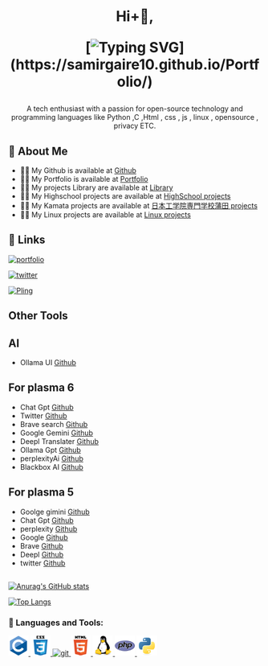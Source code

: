<h1 align="center">
<!-- this is an animation --> 
 <b> Hi+👋, </b>
 <center>
   
[![Typing SVG](https://readme-typing-svg.demolab.com/?lines=I'm+samir+gaire;+私は,+ガイレ+サミル;म+समिर‌+गैरे+हो;)](https://samirgaire10.github.io/Portfolio/)
</h1>

</center>


<p align="center">A tech enthusiast with a passion for open-source technology and programming  languages like Python ,C ,Html , css , js , linux , opensource , privacy ETC.</p>


##




## 🚀 About Me

- 👨‍💻 My Github is available at [Github](https://github.com/samirgaire10)
- 👨‍💻 My Portfolio is available at [Portfolio](https://samirgaire10.github.io/Portfolio/)
- 👨‍💻 My projects  Library are available at [Library](https://samirgaire10.github.io/Library/)
- 👨‍💻 My Highschool projects are available at [HighSchool projects](https://samirgaire10.github.io/High-School-Web-Projects/)
- 👨‍💻 My Kamata projects are available at [ 日本工学院専門学校蒲田 projects](https://samirgaire10.github.io/kamata/)
- 👨‍💻 My Linux projects are available at [ Linux projects](https://samirgaire10.github.io/linux/)


## 🔗 Links
[![portfolio](https://img.shields.io/badge/my_portfolio-000?style=for-the-badge&logo=ko-fi&logoColor=white)](https://samirgaire10.github.io/Portfolio/)

[![twitter](https://img.shields.io/badge/twitter-1DA1F2?style=for-the-badge&logo=twitter&logoColor=white)](https://twitter.com/samirgaire10_)

[![Pling](https://www.pling.com/stores/media/store_pling/pling-logo.png)](https://www.pling.com/u/samirgaire10/products)





##  Other Tools

## AI

- Ollama UI [Github](https://github.com/samirgaire10/ollama-ui.git)

## For plasma 6

- Chat Gpt [Github](https://github.com/samirgaire10/com.samirgaire10.chatgpt-plasma6.git)
- Twitter [Github](https://github.com/samirgaire10/com.samirgaire10.Twitter-plasma6.git)
- Brave search [Github](https://github.com/samirgaire10/com.samirgaire10.Brave-plasma6.git)
- Google Gemini [Github](https://github.com/samirgaire10/com.samirgaire10.google_gemini-plasma6.git)
- Deepl Translater [Github](https://github.com/samirgaire10/com.samirgaire10.Deepl-plasma6.git)
- Ollama Gpt [Github](https://github.com/samirgaire10/com.samirgaire10.Ollama-plasma6.git)
- perplexityAi [Github](https://github.com/samirgaire10/com.samirgaire10.perplexityAi-plasma6.git)
- Blackbox AI  [Github](https://github.com/samirgaire10/blackbox.AI.git)



## For plasma 5

- Goolge gimini [Github](https://github.com/samirgaire10/com.samirgaire10.Google-Gemini)
- Chat Gpt  [Github](https://github.com/dark-eye/com.darkeye.chatGPT)
- perplexity  [Github](https://github.com/samirgaire10/com.samirgaire10.perplexity)
- Google  [Github](https://github.com/samirgaire10/com.samirgaire10.google)
- Brave  [Github](https://github.com/samirgaire10/com.samirgaire10.brave)
- Deepl  [Github](https://github.com/samirgaire10/com.samirgaire10.Deepl)
- twitter  [Github](https://github.com/samirgaire10/com.samirgaire10.twitter.git)




##

[![Anurag's GitHub stats](https://github-readme-stats.vercel.app/api?username=samirgaire10&show_icons=true&theme=tokyonight)](https://github.com/samirgaire10)

[![Top Langs](https://github-readme-stats.vercel.app/api/top-langs/?username=samirgaire10&show_icons=true&theme=tokyonight&layout=pie)](https://github.com/samirgaire10)




<h3 align="left">🔗 Languages and Tools:</h3>
<p align="left"> <a href="https://www.cprogramming.com/" target="_blank" rel="noreferrer"> <img src="https://raw.githubusercontent.com/devicons/devicon/master/icons/c/c-original.svg" alt="c" width="40" height="40"/> </a> <a href="https://www.w3schools.com/css/" target="_blank" rel="noreferrer"> <img src="https://raw.githubusercontent.com/devicons/devicon/master/icons/css3/css3-original-wordmark.svg" alt="css3" width="40" height="40"/> </a> <a href="https://git-scm.com/" target="_blank" rel="noreferrer"> <img src="https://www.vectorlogo.zone/logos/git-scm/git-scm-icon.svg" alt="git" width="40" height="40"/> </a> <a href="https://www.w3.org/html/" target="_blank" rel="noreferrer"> <img src="https://raw.githubusercontent.com/devicons/devicon/master/icons/html5/html5-original-wordmark.svg" alt="html5" width="40" height="40"/> </a> <a href="https://www.linux.org/" target="_blank" rel="noreferrer"> <img src="https://raw.githubusercontent.com/devicons/devicon/master/icons/linux/linux-original.svg" alt="linux" width="40" height="40"/> </a> <a href="https://www.php.net" target="_blank" rel="noreferrer"> <img src="https://raw.githubusercontent.com/devicons/devicon/master/icons/php/php-original.svg" alt="php" width="40" height="40"/> </a> <a href="https://www.python.org" target="_blank" rel="noreferrer"> <img src="https://raw.githubusercontent.com/devicons/devicon/master/icons/python/python-original.svg" alt="python" width="40" height="40"/> </a> </p>





